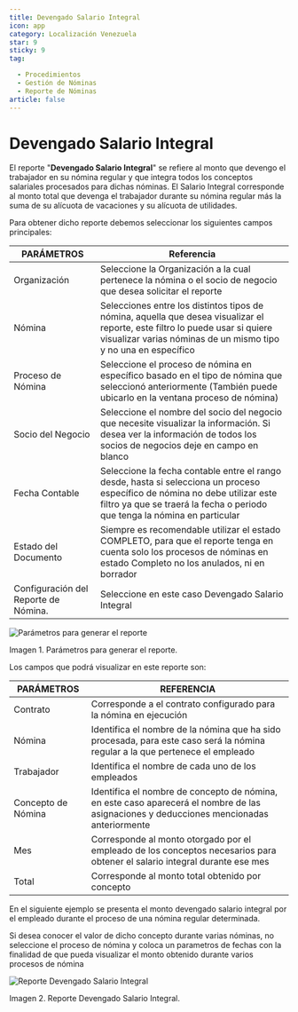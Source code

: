 ```yaml
---
title: Devengado Salario Integral
icon: app
category: Localización Venezuela
star: 9
sticky: 9
tag:

  - Procedimientos
  - Gestión de Nóminas
  - Reporte de Nóminas
article: false
---
```


**Devengado Salario Integral**
==============================

El reporte "**Devengado Salario Integral**" se refiere al monto que devengo el trabajador en su nómina regular y que integra todos los conceptos salariales procesados para dichas nóminas. El Salario Integral corresponde al monto total que devenga el trabajador durante su nómina regular más la suma de su  alícuota de vacaciones y su alícuota de utilidades.

Para obtener dicho reporte debemos seleccionar los siguientes campos principales:

|      **PARÁMETROS**             |                       **Referencia**                        |
|---------------------------------|-------------------------------------------------------------|
| Organización                    | Seleccione la Organización a la cual pertenece la nómina o el socio de negocio que desea solicitar el reporte          |
| Nómina                          | Selecciones entre los distintos tipos de nómina, aquella que desea visualizar el reporte, este filtro lo puede usar si quiere visualizar varias nóminas de un mismo tipo y no una en específico                                               |
| Proceso de Nómina               | Seleccione el proceso de nómina en específico basado en el tipo de nómina que seleccionó anteriormente (También puede ubicarlo en la ventana proceso de nómina)                   |
| Socio del Negocio               | Seleccione el nombre del socio del negocio que necesite visualizar la información. Si desea ver la información de todos los socios de negocios deje en campo en blanco        |
| Fecha Contable                  | Seleccione la fecha contable entre el rango desde, hasta si selecciona un proceso específico de nómina no debe utilizar este filtro ya que se traerá la fecha o periodo que tenga la nómina en particular                   |
| Estado del Documento            | Siempre es recomendable utilizar el estado COMPLETO, para que el reporte tenga en cuenta solo los procesos de nóminas en estado Completo no los anulados, ni en borrador          |
| Configuración del Reporte de Nómina.                         | Seleccione en este caso Devengado Salario Integral                                                             |


![Parámetros para generar el reporte](/assets/img/procedures/payroll/payroll-report/resources/integralsalaryreportparameters.png)

Imagen 1. Parámetros para generar el reporte.

Los campos que podrá visualizar en este reporte son:

|          **PARÁMETROS**                       |             **REFERENCIA**                    |
|-----------------------------------------------|-----------------------------------------------|
|  Contrato                                     | Corresponde a el contrato configurado para la nómina en ejecución                           |
|  Nómina                                       | Identifica el nombre de la nómina que ha sido procesada, para este caso será la nómina regular a la que pertenece el empleado        |
|  Trabajador                                   | Identifica el nombre de cada uno de los empleados                                     |
|  Concepto de Nómina                           | Identifica el nombre de concepto de nómina, en este caso aparecerá el nombre de las asignaciones y deducciones mencionadas anteriormente                                 |
|  Mes                                          | Corresponde al monto otorgado por el empleado de los conceptos necesarios para obtener el salario integral durante ese mes           |
|  Total                                        | Corresponde al monto total obtenido por concepto                                      |


En el siguiente ejemplo se presenta  el monto devengado salario integral  por el empleado durante el proceso de una nómina regular determinada.

Si desea conocer el valor de dicho concepto durante varias nóminas, no seleccione el proceso de nómina y coloca un parametros de fechas con la finalidad de que pueda visualizar el monto obtenido durante varios procesos de nómina

![Reporte Devengado Salario Integral](/assets/img/procedures/payroll/payroll-report/resources/integralsalary.png)

Imagen 2. Reporte Devengado Salario Integral.
